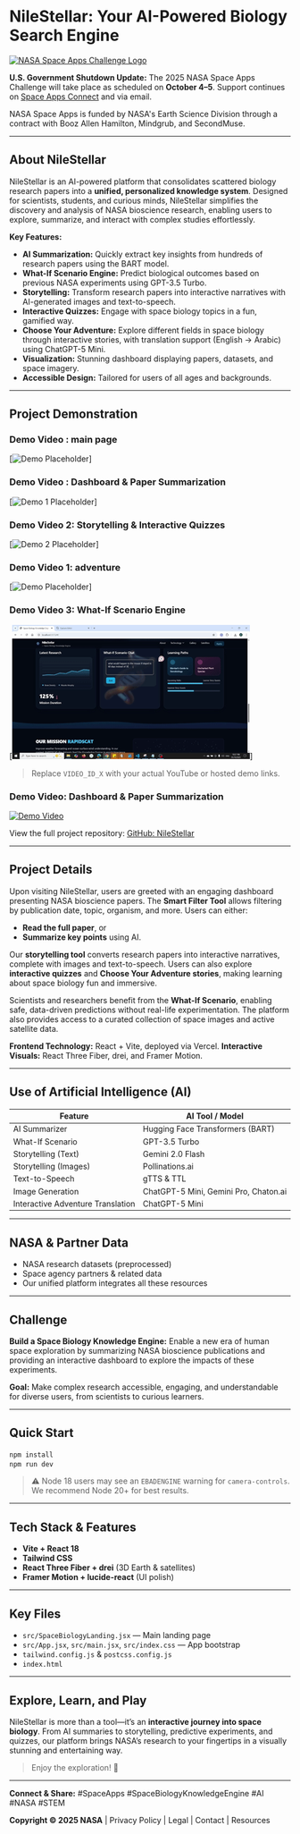 # NileStellar: Your AI-Powered Biology Search Engine

[![NASA Space Apps Challenge Logo](https://www.nasa.gov/sites/default/files/thumbnails/image/nasa-logo-web-rgb.png)](#)

**U.S. Government Shutdown Update:** The 2025 NASA Space Apps Challenge will take place as scheduled on **October 4–5**. Support continues on [Space Apps Connect](https://spaceappschallenge.org) and via email.

NASA Space Apps is funded by NASA's Earth Science Division through a contract with Booz Allen Hamilton, Mindgrub, and SecondMuse.

---

## About NileStellar

NileStellar is an AI-powered platform that consolidates scattered biology research papers into a **unified, personalized knowledge system**. Designed for scientists, students, and curious minds, NileStellar simplifies the discovery and analysis of NASA bioscience research, enabling users to explore, summarize, and interact with complex studies effortlessly.

**Key Features:**

* **AI Summarization:** Quickly extract key insights from hundreds of research papers using the BART model.
* **What-If Scenario Engine:** Predict biological outcomes based on previous NASA experiments using GPT-3.5 Turbo.
* **Storytelling:** Transform research papers into interactive narratives with AI-generated images and text-to-speech.
* **Interactive Quizzes:** Engage with space biology topics in a fun, gamified way.
* **Choose Your Adventure:** Explore different fields in space biology through interactive stories, with translation support (English → Arabic) using ChatGPT-5 Mini.
* **Visualization:** Stunning dashboard displaying papers, datasets, and space imagery.
* **Accessible Design:** Tailored for users of all ages and backgrounds.

---

## Project Demonstration

### Demo Video : main page
[![Demo  Placeholder](https://github.com/MalakAmgad/NIle-steller/blob/main/public/story2/part1G.gif)]

### Demo Video : Dashboard & Paper Summarization

[![Demo 1 Placeholder](https://github.com/MalakAmgad/NIle-steller/blob/main/public/story2/Untitled%20video%20-%20Made%20with%20Clipchamp%20(1).gif)]

### Demo Video 2: Storytelling & Interactive Quizzes

[![Demo 2 Placeholder](https://github.com/MalakAmgad/NIle-steller/blob/main/public/story2/Untitled%20video%20-%20Made%20with%20Clipchamp%20(2).gif)]
### Demo Video 1: adventure
[![Demo  Placeholder](https://github.com/MalakAmgad/NIle-steller/blob/main/public/story2/part2g.gif)]

### Demo Video 3: What-If Scenario Engine

[![Demo 3 Placeholder](https://github.com/MalakAmgad/NIle-steller/blob/main/public/story2/Untitled%20video%20-%20Made%20with%20Clipchamp%20(3).gif)]

> Replace `VIDEO_ID_X` with your actual YouTube or hosted demo links.
### Demo Video: Dashboard & Paper Summarization
[![Demo Video](https://img.icons8.com/ios-filled/100/000000/video.png)](https://drive.google.com/drive/folders/1TGrljaGo9oILZW8nBshEc6FEejBzcJIT)


View the full project repository:
[GitHub: NileStellar](https://github.com/MalakAmgad/NIle-steller)

---

## Project Details

Upon visiting NileStellar, users are greeted with an engaging dashboard presenting NASA bioscience papers. The **Smart Filter Tool** allows filtering by publication date, topic, organism, and more. Users can either:

* **Read the full paper**, or
* **Summarize key points** using AI.

Our **storytelling tool** converts research papers into interactive narratives, complete with images and text-to-speech. Users can also explore **interactive quizzes** and **Choose Your Adventure stories**, making learning about space biology fun and immersive.

Scientists and researchers benefit from the **What-If Scenario**, enabling safe, data-driven predictions without real-life experimentation. The platform also provides access to a curated collection of space images and active satellite data.

**Frontend Technology:** React + Vite, deployed via Vercel.
**Interactive Visuals:** React Three Fiber, drei, and Framer Motion.

---

## Use of Artificial Intelligence (AI)

| Feature                           | AI Tool / Model                       |
| --------------------------------- | ------------------------------------- |
| AI Summarizer                     | Hugging Face Transformers (BART)      |
| What-If Scenario                  | GPT-3.5 Turbo                         |
| Storytelling (Text)               | Gemini 2.0 Flash                      |
| Storytelling (Images)             | Pollinations.ai                       |
| Text-to-Speech                    | gTTS & TTL                            |
| Image Generation                  | ChatGPT-5 Mini, Gemini Pro, Chaton.ai |
| Interactive Adventure Translation | ChatGPT-5 Mini                        |

---

## NASA & Partner Data

* NASA research datasets (preprocessed)
* Space agency partners & related data
* Our unified platform integrates all these resources

---

## Challenge

**Build a Space Biology Knowledge Engine:**
Enable a new era of human space exploration by summarizing NASA bioscience publications and providing an interactive dashboard to explore the impacts of these experiments.

**Goal:** Make complex research accessible, engaging, and understandable for diverse users, from scientists to curious learners.

---

## Quick Start

```bash
npm install
npm run dev
```

> ⚠️ Node 18 users may see an `EBADENGINE` warning for `camera-controls`. We recommend Node 20+ for best results.

---

## Tech Stack & Features

* **Vite + React 18**
* **Tailwind CSS**
* **React Three Fiber + drei** (3D Earth & satellites)
* **Framer Motion + lucide-react** (UI polish)

---

## Key Files

* `src/SpaceBiologyLanding.jsx` — Main landing page
* `src/App.jsx`, `src/main.jsx`, `src/index.css` — App bootstrap
* `tailwind.config.js` & `postcss.config.js`
* `index.html`

---

## Explore, Learn, and Play

NileStellar is more than a tool—it’s an **interactive journey into space biology**. From AI summaries to storytelling, predictive experiments, and quizzes, our platform brings NASA’s research to your fingertips in a visually stunning and entertaining way.

> Enjoy the exploration! 🚀

---

**Connect & Share:**
#SpaceApps #SpaceBiologyKnowledgeEngine #AI #NASA #STEM

**Copyright © 2025 NASA** | Privacy Policy | Legal | Contact | Resources
